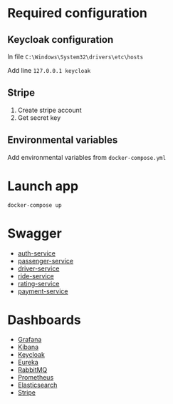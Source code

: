 # Required configuration

## Keycloak configuration

In file `C:\Windows\System32\drivers\etc\hosts`

Add line `127.0.0.1 keycloak`

## Stripe

1. Create stripe account
2. Get secret key

## Environmental variables

Add environmental variables from `docker-compose.yml`

# Launch app

```shell
docker-compose up
```

# Swagger

* [auth-service](http://localhost:8086/swagger-ui/index.html)
* [passenger-service](http://localhost:8081/swagger-ui/index.html)
* [driver-service](http://localhost:8082/swagger-ui/index.html)
* [ride-service](http://localhost:8083/swagger-ui/index.html)
* [rating-service](http://localhost:8084/swagger-ui/index.html)
* [payment-service](http://localhost:8085/swagger-ui/index.html)

# Dashboards

* [Grafana](http://localhost:3000)
* [Kibana](http://localhost:5601/app/home#/)
* [Keycloak](http://localhost:8180/)
* [Eureka](http://localhost:8761/)
* [RabbitMQ](http://localhost:15672/)
* [Prometheus](http://localhost:9090/query)
* [Elasticsearch](http://localhost:9200/)
* [Stripe](https://dashboard.stripe.com/test/workbench/overview)
